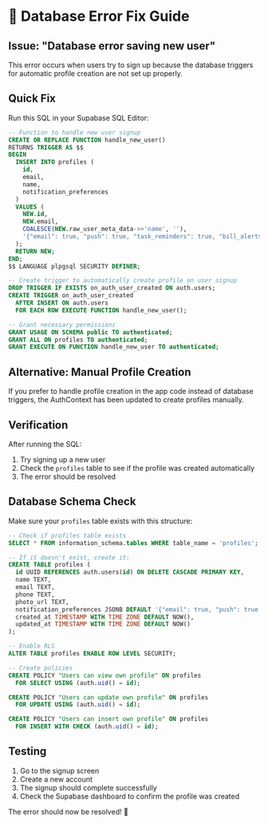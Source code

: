 # 🔧 Database Error Fix Guide

## Issue: "Database error saving new user"

This error occurs when users try to sign up because the database triggers for automatic profile creation are not set up properly.

## Quick Fix

Run this SQL in your Supabase SQL Editor:

```sql
-- Function to handle new user signup
CREATE OR REPLACE FUNCTION handle_new_user()
RETURNS TRIGGER AS $$
BEGIN
  INSERT INTO profiles (
    id,
    email,
    name,
    notification_preferences
  )
  VALUES (
    NEW.id,
    NEW.email,
    COALESCE(NEW.raw_user_meta_data->>'name', ''),
    '{"email": true, "push": true, "task_reminders": true, "bill_alerts": true}'::jsonb
  );
  RETURN NEW;
END;
$$ LANGUAGE plpgsql SECURITY DEFINER;

-- Create trigger to automatically create profile on user signup
DROP TRIGGER IF EXISTS on_auth_user_created ON auth.users;
CREATE TRIGGER on_auth_user_created
  AFTER INSERT ON auth.users
  FOR EACH ROW EXECUTE FUNCTION handle_new_user();

-- Grant necessary permissions
GRANT USAGE ON SCHEMA public TO authenticated;
GRANT ALL ON profiles TO authenticated;
GRANT EXECUTE ON FUNCTION handle_new_user TO authenticated;
```

## Alternative: Manual Profile Creation

If you prefer to handle profile creation in the app code instead of database triggers, the AuthContext has been updated to create profiles manually.

## Verification

After running the SQL:

1. Try signing up a new user
2. Check the `profiles` table to see if the profile was created automatically
3. The error should be resolved

## Database Schema Check

Make sure your `profiles` table exists with this structure:

```sql
-- Check if profiles table exists
SELECT * FROM information_schema.tables WHERE table_name = 'profiles';

-- If it doesn't exist, create it:
CREATE TABLE profiles (
  id UUID REFERENCES auth.users(id) ON DELETE CASCADE PRIMARY KEY,
  name TEXT,
  email TEXT,
  phone TEXT,
  photo_url TEXT,
  notification_preferences JSONB DEFAULT '{"email": true, "push": true, "task_reminders": true, "bill_alerts": true}',
  created_at TIMESTAMP WITH TIME ZONE DEFAULT NOW(),
  updated_at TIMESTAMP WITH TIME ZONE DEFAULT NOW()
);

-- Enable RLS
ALTER TABLE profiles ENABLE ROW LEVEL SECURITY;

-- Create policies
CREATE POLICY "Users can view own profile" ON profiles
  FOR SELECT USING (auth.uid() = id);

CREATE POLICY "Users can update own profile" ON profiles
  FOR UPDATE USING (auth.uid() = id);

CREATE POLICY "Users can insert own profile" ON profiles
  FOR INSERT WITH CHECK (auth.uid() = id);
```

## Testing

1. Go to the signup screen
2. Create a new account
3. The signup should complete successfully
4. Check the Supabase dashboard to confirm the profile was created

The error should now be resolved! 🎉
